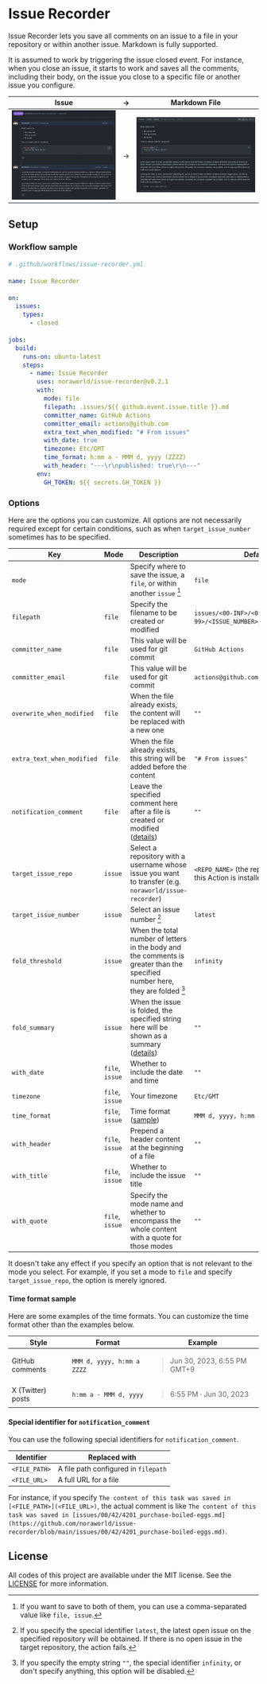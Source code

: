 # Issue Recorder
Issue Recorder lets you save all comments on an issue to a file in your repository or within another issue. Markdown is fully supported.

It is assumed to work by triggering the issue closed event. For instance, when you close an issue, it starts to work and saves all the comments, including their body, on the issue you close to a specific file or another issue you configure.

| Issue                            | →   | Markdown File                                    |
| :------------------------------: | --- | :----------------------------------------------: |
| ![Issue](/screenshots/issue.png) | →   | ![Markdown File](/screenshots/markdown_file.png) |

## Setup
### Workflow sample

```yaml
# .github/workflows/issue-recorder.yml

name: Issue Recorder

on:
  issues:
    types:
      - closed

jobs:
  build:
    runs-on: ubuntu-latest
    steps:
      - name: Issue Recorder
        uses: noraworld/issue-recorder@v0.2.1
        with:
          mode: file
          filepath: .issues/${{ github.event.issue.title }}.md
          committer_name: GitHub Actions
          committer_email: actions@github.com
          extra_text_when_modified: "# From issues"
          with_date: true
          timezone: Etc/GMT
          time_format: h:mm a · MMM d, yyyy (ZZZZ)
          with_header: "---\r\npublished: true\r\n---"
        env:
          GH_TOKEN: ${{ secrets.GH_TOKEN }}
```

### Options
Here are the options you can customize. All options are not necessarily required except for certain conditions, such as when `target_issue_number` sometimes has to be specified.

| Key                        | Mode            | Description                                                                                                                                                                                                                          | Default                                                       | Type    | Required |
| -------------------------- | --------------- |------------------------------------------------------------------------------------------------------------------------------------------------------------------------------------------------------------------------------------- | ------------------------------------------------------------- | :-----: | :------: |
| `mode`                     |                 | Specify where to save the issue, a `file`, or within another `issue` [^mode]                                                                                                                                                         | `file`                                                        | String  | False    |
| `filepath`                 | `file`          | Specify the filename to be created or modified                                                                                                                                                                                       | `issues/<00-INF>/<00-99>/<ISSUE_NUMBER>_<ISSUE_TITLE>.md`     | String  | False    |
| `committer_name`           | `file`          | This value will be used for git commit                                                                                                                                                                                               | `GitHub Actions`                                              | String  | False    |
| `committer_email`          | `file`          | This value will be used for git commit                                                                                                                                                                                               | `actions@github.com`                                          | String  | False    |
| `overwrite_when_modified`  | `file`          | When the file already exists, the content will be replaced with a new one                                                                                                                                                            | `""`                                                          | Boolean | False    |
| `extra_text_when_modified` | `file`          | When the file already exists, this string will be added before the content                                                                                                                                                           | `"# From issues"`                                             | String  | False    |
| `notification_comment`     | `file`          | Leave the specified comment here after a file is created or modified ([details](#special-identifier-for-notification_comment))                                                                                                       | `""`                                                          | String  | False    |
| `target_issue_repo`        | `issue`         | Select a repository with a username whose issue you want to transfer (e.g. `noraworld/issue-recorder`)                                                                                                                               | `<REPO_NAME>` (the repository where this Action is installed) | String  | False    |
| `target_issue_number`      | `issue`         | Select an issue number [^target_issue_number]                                                                                                                                                                                        | `latest`                                                      | String  | False    |
| `fold_threshold`           | `issue`         | When the total number of letters in the body and the comments is greater than the specified number here, they are folded [^fold_threshold]                                                                                           | `infinity`                                                    | Integer | False    |
| `fold_summary`             | `issue`         | When the issue is folded, the specified string here will be shown as a summary ([details](https://docs.github.com/en/get-started/writing-on-github/working-with-advanced-formatting/organizing-information-with-collapsed-sections)) | `""`                                                          | String  | False    |
| `with_date`                | `file`, `issue` | Whether to include the date and time                                                                                                                                                                                                 | `""`                                                          | Boolean | False    |
| `timezone`                 | `file`, `issue` | Your timezone                                                                                                                                                                                                                        | `Etc/GMT`                                                     | String  | False    |
| `time_format`              | `file`, `issue` | Time format ([sample](#time-format-sample))                                                                                                                                                                                          | `MMM d, yyyy, h:mm a ZZZZ`                                    | String  | False    |
| `with_header`              | `file`, `issue` | Prepend a header content at the beginning of a file                                                                                                                                                                                  | `""`                                                          | String  | False    |
| `with_title`               | `file`, `issue` | Whether to include the issue title                                                                                                                                                                                                   | `""`                                                          | Boolean | False    |
| `with_quote`               | `file`, `issue` | Specify the mode name and whether to encompass the whole content with a quote for those modes                                                                                                                                        | `""`                                                          | String  | False    |

It doesn't take any effect if you specify an option that is not relevant to the mode you select. For example, if you set a mode to `file` and specify `target_issue_repo`, the option is merely ignored.

[^mode]: If you want to save to both of them, you can use a comma-separated value like `file, issue`.

[^target_issue_number]: If you specify the special identifier `latest`, the latest open issue on the specified repository will be obtained. If there is no open issue in the target repository, the action fails.

[^fold_threshold]: If you specify the empty string `""`, the special identifier `infinity`, or don't specify anything, this option will be disabled.

#### Time format sample
Here are some examples of the time formats. You can customize the time format other than the examples below.

| Style             | Format                     | Example                                              |
| ----------------- | -------------------------- | ---------------------------------------------------- |
| GitHub comments   | `MMM d, yyyy, h:mm a ZZZZ` | <blockquote>Jun 30, 2023, 6:55 PM GMT+9</blockquote> |
| X (Twitter) posts | `h:mm a · MMM d, yyyy`     | <blockquote>6:55 PM · Jun 30, 2023</blockquote>      |

#### Special identifier for `notification_comment`
You can use the following special identifiers for `notification_comment`.

| Identifier    | Replaced with                        |
| ------------- | ------------------------------------ |
| `<FILE_PATH>` | A file path configured in `filepath` |
| `<FILE_URL>`  | A full URL for a file                |

For instance, if you specify `The content of this task was saved in [<FILE_PATH>](<FILE_URL>)`, the actual comment is like `The content of this task was saved in [issues/00/42/4201_purchase-boiled-eggs.md](https://github.com/noraworld/issue-recorder/blob/main/issues/00/42/4201_purchase-boiled-eggs.md)`.

## License
All codes of this project are available under the MIT license. See the [LICENSE](/LICENSE) for more information.
